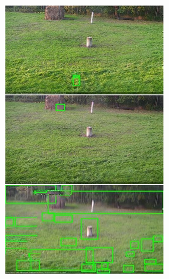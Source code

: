 ![20200923-174018-175020](in2/20200923/20200923-174018-175020_0_.jpg)
![20200923-175026-180028](in2/20200923/20200923-175026-180028_0_.jpg)
![20200923-180034-181036](in2/20200923/20200923-180034-181036_0_.jpg)
